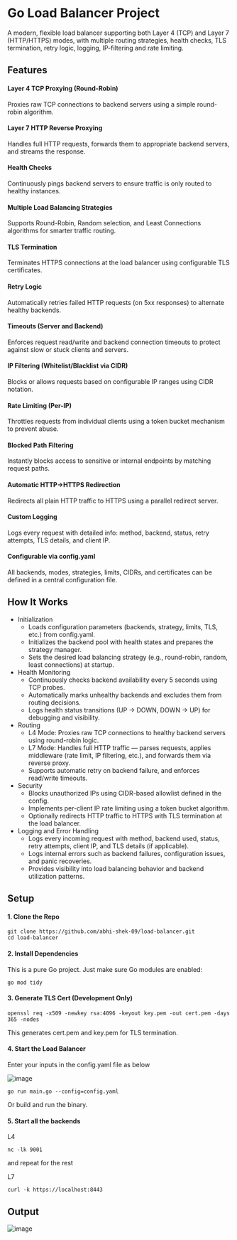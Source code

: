 # Go Load Balancer Project
A modern, flexible load balancer supporting both Layer 4 (TCP) and Layer 7 (HTTP/HTTPS) modes, with multiple routing strategies, health checks, TLS termination, retry logic, logging, IP-filtering and rate limiting.

## Features
#### Layer 4 TCP Proxying (Round-Robin)
Proxies raw TCP connections to backend servers using a simple round-robin algorithm.

#### Layer 7 HTTP Reverse Proxying
Handles full HTTP requests, forwards them to appropriate backend servers, and streams the response.

#### Health Checks
Continuously pings backend servers to ensure traffic is only routed to healthy instances.

#### Multiple Load Balancing Strategies
Supports Round-Robin, Random selection, and Least Connections algorithms for smarter traffic routing.

#### TLS Termination
Terminates HTTPS connections at the load balancer using configurable TLS certificates.

#### Retry Logic
Automatically retries failed HTTP requests (on 5xx responses) to alternate healthy backends.

#### Timeouts (Server and Backend)
Enforces request read/write and backend connection timeouts to protect against slow or stuck clients and servers.

#### IP Filtering (Whitelist/Blacklist via CIDR)
Blocks or allows requests based on configurable IP ranges using CIDR notation.

#### Rate Limiting (Per-IP)
Throttles requests from individual clients using a token bucket mechanism to prevent abuse.

#### Blocked Path Filtering
Instantly blocks access to sensitive or internal endpoints by matching request paths.

#### Automatic HTTP→HTTPS Redirection
Redirects all plain HTTP traffic to HTTPS using a parallel redirect server.

#### Custom Logging
Logs every request with detailed info: method, backend, status, retry attempts, TLS details, and client IP.

#### Configurable via config.yaml
All backends, modes, strategies, limits, CIDRs, and certificates can be defined in a central configuration file.



## How It Works
- Initialization
  - Loads configuration parameters (backends, strategy, limits, TLS, etc.) from config.yaml.
  - Initializes the backend pool with health states and prepares the strategy manager.
  - Sets the desired load balancing strategy (e.g., round-robin, random, least connections) at startup.
- Health Monitoring
  - Continuously checks backend availability every 5 seconds using TCP probes.
  - Automatically marks unhealthy backends and excludes them from routing decisions.
  - Logs health status transitions (UP → DOWN, DOWN → UP) for debugging and visibility.
- Routing
  - L4 Mode: Proxies raw TCP connections to healthy backend servers using round-robin logic.
  - L7 Mode: Handles full HTTP traffic — parses requests, applies middleware (rate limit, IP filtering, etc.), and forwards them via reverse proxy.
  - Supports automatic retry on backend failure, and enforces read/write timeouts.
- Security
  - Blocks unauthorized IPs using CIDR-based allowlist defined in the config.
  - Implements per-client IP rate limiting using a token bucket algorithm.
  - Optionally redirects HTTP traffic to HTTPS with TLS termination at the load balancer.
- Logging and Error Handling
  - Logs every incoming request with method, backend used, status, retry attempts, client IP, and TLS details (if applicable).
  - Logs internal errors such as backend failures, configuration issues, and panic recoveries.
  - Provides visibility into load balancing behavior and backend utilization patterns.

## Setup
#### 1. Clone the Repo
```
git clone https://github.com/abhi-shek-09/load-balancer.git
cd load-balancer
```
#### 2. Install Dependencies
This is a pure Go project. Just make sure Go modules are enabled:
```
go mod tidy
```
#### 3. Generate TLS Cert (Development Only)
```
openssl req -x509 -newkey rsa:4096 -keyout key.pem -out cert.pem -days 365 -nodes
```
This generates cert.pem and key.pem for TLS termination.

#### 4. Start the Load Balancer
Enter your inputs in the config.yaml file as below

![image](https://github.com/user-attachments/assets/70699df6-20dc-4cc3-80e5-43fe5f47d55e)

``` 
go run main.go --config=config.yaml 
```
Or build and run the binary.

#### 5. Start all the backends

L4
```
nc -lk 9001
```
and repeat for the rest

L7
``` 
curl -k https://localhost:8443
```

## Output
![image](https://github.com/user-attachments/assets/261976b8-7bc5-46eb-912d-7a9893f19d22)



